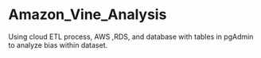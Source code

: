 # Amazon_Vine_Analysis
Using cloud ETL process, AWS ,RDS, and database with tables in pgAdmin to analyze bias within dataset.

